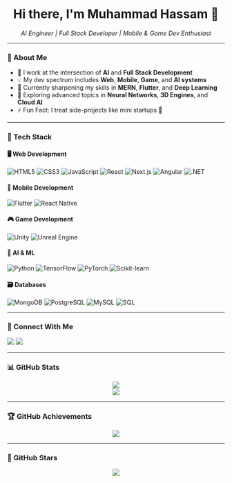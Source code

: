 <h1 align="center">Hi there, I'm Muhammad Hassam 👋</h1>

<p align="center">
  <em>AI Engineer | Full Stack Developer | Mobile & Game Dev Enthusiast</em>
</p>

---

### 🚀 About Me

- 🔭 I work at the intersection of **AI** and **Full Stack Development**
- 💡 My dev spectrum includes **Web**, **Mobile**, **Game**, and **AI systems**
- 🌱 Currently sharpening my skills in **MERN**, **Flutter**, and **Deep Learning**
- 🧠 Exploring advanced topics in **Neural Networks**, **3D Engines**, and **Cloud AI**
- ⚡ Fun Fact: I treat side-projects like mini startups 🚀

---

### 🧰 Tech Stack

#### 🖥️ Web Development
![HTML5](https://img.shields.io/badge/HTML-E34F26?style=flat&logo=html5&logoColor=white)
![CSS3](https://img.shields.io/badge/CSS-1572B6?style=flat&logo=css3)
![JavaScript](https://img.shields.io/badge/JavaScript-F7DF1E?style=flat&logo=javascript&logoColor=black)
![React](https://img.shields.io/badge/React-61DAFB?style=flat&logo=react)
![Next.js](https://img.shields.io/badge/Next.js-000000?style=flat&logo=nextdotjs)
![Angular](https://img.shields.io/badge/Angular-DD0031?style=flat&logo=angular&logoColor=white)
![.NET](https://img.shields.io/badge/.NET-512BD4?style=flat&logo=dotnet)

#### 📱 Mobile Development
![Flutter](https://img.shields.io/badge/Flutter-02569B?style=flat&logo=flutter&logoColor=white)
![React Native](https://img.shields.io/badge/React_Native-20232A?style=flat&logo=react&logoColor=61DAFB)

#### 🎮 Game Development
![Unity](https://img.shields.io/badge/Unity-100000?style=flat&logo=unity&logoColor=white)
![Unreal Engine](https://img.shields.io/badge/Unreal-313131?style=flat&logo=unrealengine)

#### 🧠 AI & ML
![Python](https://img.shields.io/badge/Python-3776AB?style=flat&logo=python&logoColor=white)
![TensorFlow](https://img.shields.io/badge/TensorFlow-FF6F00?style=flat&logo=tensorflow)
![PyTorch](https://img.shields.io/badge/PyTorch-EE4C2C?style=flat&logo=pytorch)
![Scikit-learn](https://img.shields.io/badge/Scikit--learn-F7931E?style=flat&logo=scikitlearn&logoColor=white)

#### 🗃️ Databases
![MongoDB](https://img.shields.io/badge/MongoDB-47A248?style=flat&logo=mongodb&logoColor=white)
![PostgreSQL](https://img.shields.io/badge/PostgreSQL-336791?style=flat&logo=postgresql&logoColor=white)
![MySQL](https://img.shields.io/badge/MySQL-4479A1?style=flat&logo=mysql&logoColor=white)
![SQL](https://img.shields.io/badge/SQL-005C84?style=flat&logo=sqlite&logoColor=white)

---

### 🔗 Connect With Me

<p>
  <a href="mailto:hassammuhammad10.@gmail.com"><img src="https://img.shields.io/badge/Gmail-D14836?style=flat&logo=gmail&logoColor=white" /></a>
  <a href="https://www.linkedin.com/in/hassam-khalid-09aa29158/"><img src="https://img.shields.io/badge/LinkedIn-0077B5?style=flat&logo=linkedin&logoColor=white" /></a>
</p>

---

### 📊 GitHub Stats

<p align="center">
  <img src="https://github-readme-stats.vercel.app/api?username=MoHassamKhalid&show_icons=true&theme=tokyonight" />
  <br />
  <img src="https://github-readme-streak-stats.herokuapp.com?user=MoHassamKhalid&theme=tokyonight" />
</p>

---

### 🏆 GitHub Achievements

<p align="center">
  <img src="https://github-profile-trophy.vercel.app/?username=MoHassamKhalid&theme=radical" />
</p>

---

### 🌟 GitHub Stars

<p align="center">
  <img src="https://img.shields.io/github/stars/MoHassamKhalid?style=social" />
</p>
